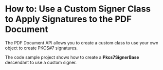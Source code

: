# How to: Use a Custom Signer Class to Apply Signatures to the PDF Document

The PDF Document API allows you to create a custom class to use your own object to create PKCS#7 signatures.

The code sample project shows how to create a **Pkcs7SignerBase** descendant to use a custom signer.
